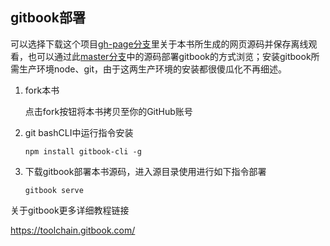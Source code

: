 ## gitbook部署

可以选择下载这个项目[gh-page分支](https://github.com/loremwalker/fq-book/tree/gh-pages)里关于本书所生成的网页源码并保存离线观看，也可以通过此[master分支](https://github.com/loremwalker/fq-book/tree/master)中的源码部署gitbook的方式浏览；安装gitbook所需生产环境node、git，由于这两生产环境的安装都很傻瓜化不再细述。

1. fork本书

    点击fork按钮将本书拷贝至你的GitHub账号

1. git bashCLI中运行指令安装

    `npm install gitbook-cli -g`

2. 下载gitbook部署本书源码，进入源目录使用进行如下指令部署

    `gitbook serve`


关于gitbook更多详细教程链接

   https://toolchain.gitbook.com/
